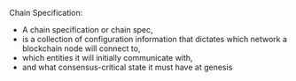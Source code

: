 Chain Specification: 
- A chain specification or chain spec, 
- is a collection of configuration information that dictates which network a blockchain node will connect to, 
- which entities it will initially communicate with, 
- and what consensus-critical state it must have at genesis 


